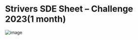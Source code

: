 # Strivers SDE Sheet – Challenge 2023(1 month)
![image](https://github.com/Prithwi007/Strivers-SDE-Sheet-Challenge/assets/43519651/6cc1e8c2-ca86-4b2e-80c5-8e8109c6a0b3)
